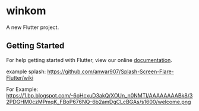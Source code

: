 # winkom

A new Flutter project.

## Getting Started

For help getting started with Flutter, view our online
[documentation](https://github.com/anwar907/Splash-Screen-Flare-Flutter/wiki).

example splash:
https://github.com/anwar907/Splash-Screen-Flare-Flutter/wiki

For Example: https://1.bp.blogspot.com/-6oHcxuD3akQ/XOUn_n0NMTI/AAAAAAAABk8/32PDGHM0czMPmqK_FBoP676NQ-6b2amDgCLcBGAs/s1600/welcome.png
